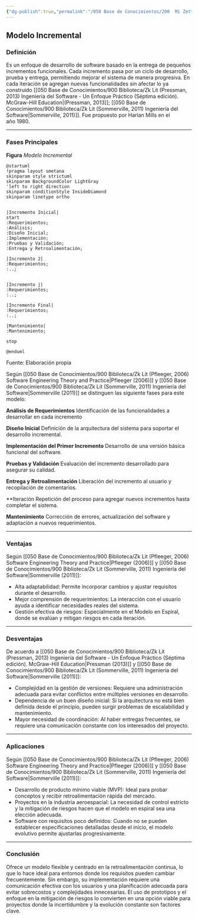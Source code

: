 ```yaml
---
{"dg-publish":true,"permalink":"/050 Base de Conocimientos/200  Mi Zettelkasten/100 Docencia/IS1/2025/Clase 04 Modelos de Proceso de Software/Zk Modelo Incremental/","tags":["digitalGarden","modeloDeProceso"]}
---
```


## Modelo Incremental

### Definición

Es un enfoque de desarrollo de software basado en la entrega de pequeños incrementos funcionales. Cada incremento pasa por un ciclo de desarrollo, prueba y entrega, permitiendo mejorar el sistema de manera progresiva. En cada iteración se agregan nuevas funcionalidades sin afectar lo ya construido [[050 Base de Conocimientos/900 Biblioteca/Zk Lit (Pressman, 2013) Ingeniería del Software - Un Enfoque Práctico (Séptima edición). McGraw-Hill Education\|(Pressman, 2013]]; [[050 Base de Conocimientos/900 Biblioteca/Zk Lit (Sommerville, 2011) Ingeniería del Software\|Sommerville, 2011)]]. Fue propuesto por Harlan Mills en el año 1980.

----
### Fases Principales
**Figura**
_Modelo Incremental_
```
@startuml
!pragma layout smetana
skinparam style strictuml
skinparam BackgroundColor LightGray
'left to right direction
skinparam conditionStyle InsideDiamond
skinparam linetype ortho


|Incremento Inicial|
start
:Requerimientos;
:Análisis;
:Diseño Inicial;
:Implementación;
:Pruebas y Validación;
:Entrega y Retroalimentación;

|Incremento 2|
:Requerimientos;
:..;


|Incremento j|
:Requerimientos;
:..;

|Incremento Final|
:Requerimientos;
:..;

|Mantenimiento|
:Mantenimiento;

stop

@enduml

```
Fuente: Elaboración propia

Según [[050 Base de Conocimientos/900 Biblioteca/Zk Lit (Pfleeger, 2006) Software Engineering Theory and Practice\|Pfleeger (2006)]] y [[050 Base de Conocimientos/900 Biblioteca/Zk Lit (Sommerville, 2011) Ingeniería del Software\|Sommerville (2011)]] se distinguen las siguiente fases para este modelo:

**Análisis de Requerimientos**
Identificación de las funcionalidades a desarrollar en cada incremento
   
**Diseño Inicial**
Definición de la arquitectura del sistema para soportar el desarrollo incremental.

**Implementación del Primer Incremento**
Desarrollo de una versión básica funcional del software.

**Pruebas y Validación**
Evaluación del incremento desarrollado para asegurar su calidad.

**Entrega y Retroalimentación**
Liberación del incremento al usuario y recopilación de comentarios.

**Iteración
Repetición del proceso para agregar nuevos incrementos hasta completar el sistema.

**Mantenimiento**
Corrección de errores, actualización del software y adaptación a nuevos requerimientos.

----
### Ventajas
Según [[050 Base de Conocimientos/900 Biblioteca/Zk Lit (Pfleeger, 2006) Software Engineering Theory and Practice\|Pfleeger (2006)]] y [[050 Base de Conocimientos/900 Biblioteca/Zk Lit (Sommerville, 2011) Ingeniería del Software\|Sommerville (2011)]]:
- Alta adaptabilidad: Permite incorporar cambios y ajustar requisitos durante el desarrollo.
- Mejor comprensión de requerimientos: La interacción con el usuario ayuda a identificar necesidades reales del sistema.
- Gestión efectiva de riesgos: Especialmente en el Modelo en Espiral, donde se evalúan y mitigan riesgos en cada iteración.

----
### Desventajas
De acuerdo a  [[050 Base de Conocimientos/900 Biblioteca/Zk Lit (Pressman, 2013) Ingeniería del Software - Un Enfoque Práctico (Séptima edición). McGraw-Hill Education\|Pressman (2013)]] y [[050 Base de Conocimientos/900 Biblioteca/Zk Lit (Sommerville, 2011) Ingeniería del Software\|Sommerville (2011)]]:
- Complejidad en la gestión de versiones: Requiere una administración adecuada para evitar conflictos entre múltiples versiones en desarrollo.
- Dependencia de un buen diseño inicial: Si la arquitectura no está bien definida desde el principio, pueden surgir problemas de escalabilidad y mantenimiento.
- Mayor necesidad de coordinación: Al haber entregas frecuentes, se requiere una comunicación constante con los interesados del proyecto.

----
### Aplicaciones
Según [[050 Base de Conocimientos/900 Biblioteca/Zk Lit (Pfleeger, 2006) Software Engineering Theory and Practice\|Pfleeger (2006)]] y [[050 Base de Conocimientos/900 Biblioteca/Zk Lit (Sommerville, 2011) Ingeniería del Software\|Sommerville (2011)]]:
- Desarrollo de producto mínimo viable (MVP): Ideal para probar conceptos y recibir retroalimentación rápida del mercado.
- Proyectos en la industria aeroespacial: La necesidad de control estricto y la mitigación de riesgos hacen que el modelo en espiral sea una elección adecuada.
- Software con requisitos poco definidos: Cuando no se pueden establecer especificaciones detalladas desde el inicio, el modelo evolutivo permite ajustarlas progresivamente.

----
### Conclusión
Ofrece un modelo flexible y centrado en la retroalimentación continua, lo que lo hace ideal para entornos donde los requisitos pueden cambiar frecuentemente. Sin embargo, su implementación requiere una comunicación efectiva con los usuarios y una planificación adecuada para evitar sobrecostos y complejidades innecesarias. El uso de prototipos y el enfoque en la mitigación de riesgos lo convierten en una opción viable para proyectos donde la incertidumbre y la evolución constante son factores clave.